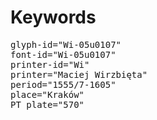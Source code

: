 # Keywords
<pre>
glyph-id="Wi-05u0107"
font-id="Wi-05u0107"
printer-id="Wi"
printer="Maciej Wirzbięta"
period="1555/7-1605"
place="Kraków"
PT plate="570"
</pre>
